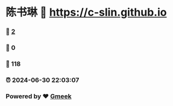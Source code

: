 # 陈书琳 :link: https://c-slin.github.io 
### :page_facing_up: [2](https://c-slin.github.io/tag.html) 
### :speech_balloon: 0 
### :hibiscus: 118 
### :alarm_clock: 2024-06-30 22:03:07 
### Powered by :heart: [Gmeek](https://github.com/Meekdai/Gmeek)
